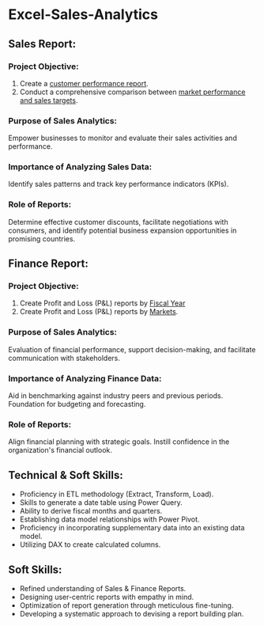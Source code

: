 # Excel-Sales-Analytics

## Sales Report:

### Project Objective:
1. Create a [customer performance report](https://github.com/Gohildalmotra/Excel-Sales-Analytics/blob/main/sales%20analysis%20report.pdf).
2. Conduct a comprehensive comparison between [market performance and sales targets](https://github.com/Gohildalmotra/Excel-Sales-Analytics/blob/main/sales%20analysis%20market%20vs%20target.pdf).

### Purpose of Sales Analytics:
Empower businesses to monitor and evaluate their sales activities and performance.

### Importance of Analyzing Sales Data:
Identify sales patterns and track key performance indicators (KPIs).

### Role of Reports:
Determine effective customer discounts, facilitate negotiations with consumers, and identify potential business expansion opportunities in promising countries.

## Finance Report:

### Project Objective:
1. Create Profit and Loss (P&L) reports by [Fiscal Year](https://github.com/Gohildalmotra/Excel-Sales-Analytics/blob/main/p%26l%20by%20fiscal%20year.pdf)
2. Create Profit and Loss (P&L) reports by [Markets](https://github.com/Gohildalmotra/Excel-Sales-Analytics/blob/main/p%26l%20for%20marketss.pdf).

### Purpose of Sales Analytics:
Evaluation of financial performance, support decision-making, and facilitate communication with stakeholders.

### Importance of Analyzing Finance Data:
Aid in benchmarking against industry peers and previous periods. Foundation for budgeting and forecasting.

### Role of Reports:
Align financial planning with strategic goals. Instill confidence in the organization's financial outlook.

## Technical & Soft Skills:
- Proficiency in ETL methodology (Extract, Transform, Load).
- Skills to generate a date table using Power Query.
- Ability to derive fiscal months and quarters.
- Establishing data model relationships with Power Pivot.
- Proficiency in incorporating supplementary data into an existing data model.
- Utilizing DAX to create calculated columns.

## Soft Skills:
- Refined understanding of Sales & Finance Reports.
- Designing user-centric reports with empathy in mind.
- Optimization of report generation through meticulous fine-tuning.
- Developing a systematic approach to devising a report building plan.
